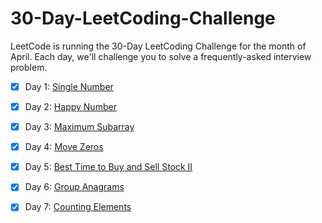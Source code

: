 # 30-Day-LeetCoding-Challenge
LeetCode is running the 30-Day LeetCoding Challenge for the month of April. Each day, we'll challenge you to solve a frequently-asked interview problem.

- [x] Day 1: [Single Number](https://github.com/saikot30/30-Day-LeetCoding-Challenge/blob/master/SingleNumber.java)<br/>
- [x] Day 2: [Happy Number](https://github.com/saikot30/30-Day-LeetCoding-Challenge/blob/master/HappyNumber.java)<br/>
- [x] Day 3: [Maximum Subarray](https://github.com/saikot30/30-Day-LeetCoding-Challenge/blob/master/MaximunSubarray.java)<br/>
- [x] Day 4: [Move Zeros](https://github.com/saikot30/30-Day-LeetCoding-Challenge/blob/master/MoveZeros.java)<br/>
- [x] Day 5: [Best Time to Buy and Sell Stock II](https://github.com/saikot30/30-Day-LeetCoding-Challenge/blob/master/BestTimetoBuyandSellStockII.java)<br/>
- [x] Day 6: [Group Anagrams](https://github.com/saikot30/30-Day-LeetCoding-Challenge/blob/master/GroupAnagrams.java)<br/>
- [x] Day 7: [Counting Elements](https://github.com/saikot30/30-Day-LeetCoding-Challenge/blob/master/CountingElements.java)<br/>
















